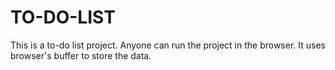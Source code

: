 # TO-DO-LIST
This is a to-do list project. Anyone can run the project in the browser.
It uses browser's buffer to store the data.
